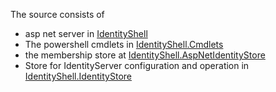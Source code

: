The source consists of 
* asp net server in [IdentityShell](https://github.com/wgross/IdentityShell/tree/main/src/IdentityShell)
* The powershell cmdlets in [IdentityShell.Cmdlets](https://github.com/wgross/IdentityShell/tree/main/src/IdentityShell.Cmdlets)
* the membership store at [IdentityShell.AspNetIdentityStore](https://github.com/wgross/IdentityShell/tree/main/src/IdentityShell.AspNetIdentityStore)
* Store for IdentityServer configuration and operation in [IdentityShell.IdentityStore](https://github.com/wgross/IdentityShell/tree/main/src/IdentityShell.IdentityStore)
